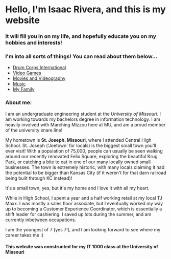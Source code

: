 # Hello, I'm Isaac Rivera, and this is my website

### It will fill you in on my life, and hopefully educate you on my hobbies and interests!
### I'm into all sorts of things! You can read about them below...

<html>
  <body>
    <ul>
      <li><a href="Drum_Corps.md">Drum Corps International</a></li>
      <li><a href="">Video Games</a></li>
      <li><a href="">Movies and Videography</a></li>
      <li><a href="">Music</a></li>
      <li><a href="">My Family</a></li>
    </ul>
  </body>
</html>
       
  

### About me:
I am an undergraduate engineering student at the _University of Missouri_. I am working towards my bachelors degree 
in information technology. I am heavily involved with Marching Mizzou here at MU, and am a proud member of the university snare line!

My hometown is **St. Joseph. Missouri**, where I attended Central High School. St. Joseph ('Joetown' for locals) is the biggest small 
town you'll ever visit! With a population of 75,000, people can usually be seen walking around our recently renovated Felix Square, 
exploring the beautiful Krug Park, or catching a bite to eat in one of our many locally owned small businesses. The town is extremely 
historic, with many locals claiming it had the potential to be bigger than Kansas City (if it weren't for that darn railroad being built
through KC instead)! 

It's a small town, yes, but it's my home and I love it with all my heart.

While in High School, I spent a year and a half working retail at my local TJ Maxx. I was mostly a sales floor associate, but I eventually 
worked my way up to becoming a Customer Experience Coordinator, which is essentially a shift leader for cashiering. I saved up lots during
the summer, and am currently inbetween occupations.

I am the youngest of 7 (yes 7!), and I am looking forward to see where my career takes me :)

#### This website was constructed for my IT 1000 class at the University of Missouri

